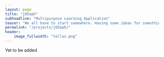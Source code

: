 ```yaml
---
layout: page
title: "jOSeph"
subheadline: "Multipurpose Learning Application"
teaser: "We all have to start somewhere. Having some ideas for something you want to make. This is my start."
permalink: "/projects/jOSeph/"
header:
    image_fullwidth: "tellas.png"
---
```


Yet to be added